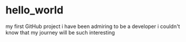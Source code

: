 # hello_world
my first GitHub project
i have been admiring to be a developer 
i couldn't know that my journey will be such interesting
